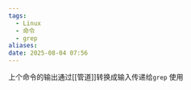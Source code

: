 ```yaml
---
tags:
  - Linux
  - 命令
  - grep
aliases: 
date: 2025-08-04 07:56
---
```


上个命令的输出通过[[管道]]转换成输入传递给`grep` 使用